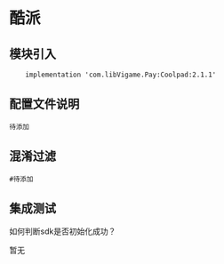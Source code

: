 # 酷派

## 模块引入

```text
    implementation 'com.libVigame.Pay:Coolpad:2.1.1'
```

## 配置文件说明

```text
待添加
```

## 混淆过滤

```text
#待添加
```

## 集成测试

如何判断sdk是否初始化成功？

暂无

